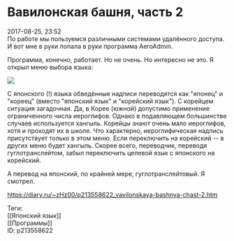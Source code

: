 Вавилонская башня, часть 2
===========================

   
 2017-08-25, 23:52   
  По работе мы пользуемся различными системами удалённого доступа. И вот мне в руки попала в руки программа AeroAdmin.   
   
 Программа, конечно, работает. Но не очень. Но интересно не это. Я открыл меню выбора языка:   
   
  ![](https://i.imgur.com/DlU5dCZ.png)    
   
 С японского (!) языка обведённые надписи переводятся как "японец" и "кореец" (вместо "японский язык" и "корейский язык"). С корейцем ситуация загадочная. Да, в Корее (южной) допустимо применение ограниченного числа иероглифов. Однако в подавляющем большинстве случаев используется хангыль. Корейцы знают очень мало иероглифов, хотя и проходят их в школе. Что характерно, иероглифическая надпись присутствует только в этом меню. Если переключить на корейский -- в других меню будет хангыль. Скорее всего, переводчик, переводя гуглотранслейтом, забыл переключить целевой язык с японского на корейский.   
   
 А перевод на японский, по крайней мере, гуглотранслейтовый. Я смотрел.   
    
 <https://diary.ru/~zHz00/p213558622_vavilonskaya-bashnya-chast-2.htm>   
   
 Теги:   
 [[Японский язык]]   
 [[Программы]]   
 ID: p213558622